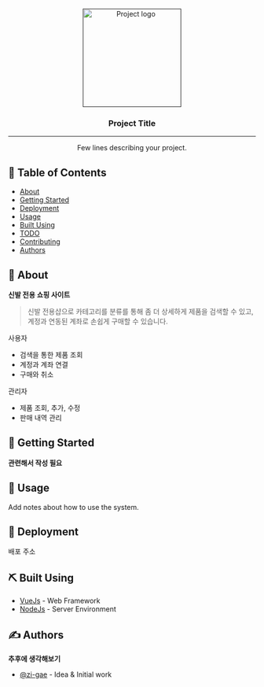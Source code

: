 <p align="center">
  <a href="" rel="noopener">
 <img width=200px height=200px src="https://i.imgur.com/6wj0hh6.jpg" alt="Project logo"></a>
</p>

<h3 align="center">Project Title</h3>

<div align="center">

<!-- [![Status](https://img.shields.io/badge/status-active-success.svg)]()
[![GitHub Issues](https://img.shields.io/github/issues/kylelobo/The-Documentation-Compendium.svg)](https://github.com/kylelobo/The-Documentation-Compendium/issues)
[![GitHub Pull Requests](https://img.shields.io/github/issues-pr/kylelobo/The-Documentation-Compendium.svg)](https://github.com/kylelobo/The-Documentation-Compendium/pulls)
[![License](https://img.shields.io/badge/license-MIT-blue.svg)](/LICENSE) -->

</div>

---

<p align="center"> Few lines describing your project.
    <br> 
</p>

## 📝 Table of Contents

- [About](#about)
- [Getting Started](#getting_started)
- [Deployment](#deployment)
- [Usage](#usage)
- [Built Using](#built_using)
- [TODO](../TODO.md)
- [Contributing](../CONTRIBUTING.md)
- [Authors](#authors)

## 🧐 About <a name = "about"></a>

__신발 전용 쇼핑 사이트__

> 신발 전용샵으로 카테고리를 분류를 통해 좀 더 상세하게 제품을 검색할 수 있고, 
> 계정과 연동된 계좌로 손쉽게 구매할 수 있습니다.


사용자
- 검색을 통한 제품 조회
- 계정과 계좌 연결
- 구매와 취소

관리자
- 제품 조회, 추가, 수정
- 판매 내역 관리

## 🏁 Getting Started <a name = "getting_started"></a>

**관련해서 작성 필요**

## 🎈 Usage <a name="usage"></a>

Add notes about how to use the system.

## 🚀 Deployment <a name = "deployment"></a>

배포 주소

## ⛏️ Built Using <a name = "built_using"></a>

- [VueJs](https://vuejs.org/) - Web Framework
- [NodeJs](https://nodejs.org/en/) - Server Environment

## ✍️ Authors <a name = "authors"></a>

**추후에 생각해보기**
- [@zi-gae](https://github.com/zi-gae) - Idea & Initial work





